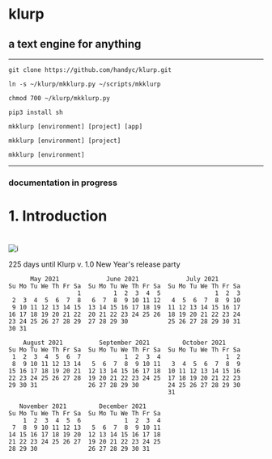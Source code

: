 # klurp

## a text engine for anything

***

`git clone https://github.com/handyc/klurp.git`

`ln -s ~/klurp/mkklurp.py ~/scripts/mkklurp`

`chmod 700 ~/klurp/mkklurp.py`

`pip3 install sh`

`mkklurp [environment] [project] [app]`

`mkklurp [environment] [project]`

`mkklurp [environment]`

***

### documentation in progress

#
# 1. Introduction
#

![i](https://openphilology.eu/media/pages/news/524279882-1558970201/newsdatech2019.05.png)



 225 days until Klurp v. 1.0 New Year's release party

````
      May 2021             June 2021             July 2021        
Su Mo Tu We Th Fr Sa  Su Mo Tu We Th Fr Sa  Su Mo Tu We Th Fr Sa  
                   1         1  2  3  4  5               1  2  3  
 2  3  4  5  6  7  8   6  7  8  9 10 11 12   4  5  6  7  8  9 10  
 9 10 11 12 13 14 15  13 14 15 16 17 18 19  11 12 13 14 15 16 17  
16 17 18 19 20 21 22  20 21 22 23 24 25 26  18 19 20 21 22 23 24  
23 24 25 26 27 28 29  27 28 29 30           25 26 27 28 29 30 31  
30 31                                                             

    August 2021          September 2021         October 2021      
Su Mo Tu We Th Fr Sa  Su Mo Tu We Th Fr Sa  Su Mo Tu We Th Fr Sa  
 1  2  3  4  5  6  7            1  2  3  4                  1  2  
 8  9 10 11 12 13 14   5  6  7  8  9 10 11   3  4  5  6  7  8  9  
15 16 17 18 19 20 21  12 13 14 15 16 17 18  10 11 12 13 14 15 16  
22 23 24 25 26 27 28  19 20 21 22 23 24 25  17 18 19 20 21 22 23  
29 30 31              26 27 28 29 30        24 25 26 27 28 29 30  
                                            31                    

   November 2021         December 2021      
Su Mo Tu We Th Fr Sa  Su Mo Tu We Th Fr Sa  
    1  2  3  4  5  6            1  2  3  4  
 7  8  9 10 11 12 13   5  6  7  8  9 10 11  
14 15 16 17 18 19 20  12 13 14 15 16 17 18  
21 22 23 24 25 26 27  19 20 21 22 23 24 25  
28 29 30              26 27 28 29 30 31     
                                            
